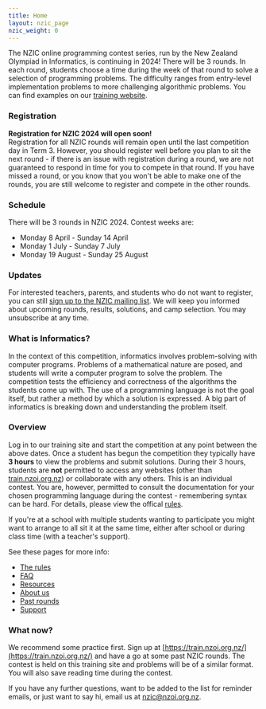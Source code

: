 ```yaml
---
title: Home
layout: nzic_page
nzic_weight: 0
---
```


The NZIC online programming contest series, run by the New Zealand Olympiad in Informatics, is continuing in 2024! There will be 3 rounds. In each round, students choose a time during the week of that round to solve a selection of programming problems. The difficulty ranges from entry-level implementation problems to more challenging algorithmic problems. You can find examples on our [training website](https://train.nzoi.org.nz/).

### Registration

**Registration for NZIC 2024 will open soon!**  
Registration for all NZIC rounds will remain open until the last competition day in Term 3. However, you should register well before you plan to sit the next round - if there is an issue with registration during a round, we are not guaranteed to respond in time for you to compete in that round. If you have missed a round, or you know that you won't be able to make one of the rounds, you are still welcome to register and compete in the other rounds.

<!-- - [Register for NZIC 2023](https://forms.gle/v78fiP3w5HUH6ibh8) - you will also be signed up to the NZIC mailing list. We will keep you informed about upcoming rounds, results, solutions, and camp selection. You may unsubscribe at any time. -->

### Schedule

There will be 3 rounds in NZIC 2024. Contest weeks are:

- Monday 8 April - Sunday 14 April
- Monday 1 July - Sunday 7 July
- Monday 19 August - Sunday 25 August

### Updates

For interested teachers, parents, and students who do not want to register, you can still [sign up to the NZIC mailing list](https://forms.gle/Vhe8M6hUMfByhFAA8). We will keep you informed about upcoming rounds, results, solutions, and camp selection. You may unsubscribe at any time.

### What is Informatics?

In the context of this competition, informatics involves problem-solving with computer programs. Problems of a mathematical nature are posed, and students will write a computer program to solve the problem. The competition tests the efficiency and correctness of the algorithms the students come up with. The use of a programming language is not the goal itself, but rather a method by which a solution is expressed. A big part of informatics is breaking down and understanding the problem itself.

### Overview

Log in to our training site and start the competition at any point between the above dates. Once a student has begun the competition they typically have **3 hours** to view the problems and submit solutions. During their 3 hours, students are **not** permitted to access any websites (other than [train.nzoi.org.nz](https://train.nzoi.org.nz)) or collaborate with any others. This is an individual contest. You are, however, permitted to consult the documentation for your chosen programming language during the contest - remembering syntax can be hard. For details, please view the offical [rules](rules).

If you're at a school with multiple students wanting to participate you might want to arrange to all sit it at the same time, either after school or during class time (with a teacher's support).

See these pages for more info:

- [The rules](rules/)
- [FAQ](faq/)
- [Resources](resources/)
- [About us](about/)
- [Past rounds](past/)
- [Support](support/)

### What now?

We recommend some practice first. Sign up at [https://train.nzoi.org.nz/](https://train.nzoi.org.nz/) and have a go at some past NZIC rounds. The contest is held on this training site and problems will be of a similar format. You will also save reading time during the contest.

If you have any further questions, want to be added to the list for reminder emails, or just want to say hi, email us at [nzic@nzoi.org.nz](mailto:nzic@nzoi.org.nz).
